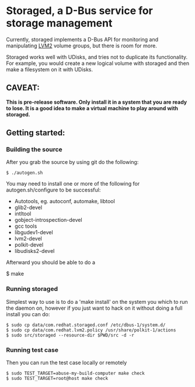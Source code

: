 Storaged, a D-Bus service for storage management
================================================

Currently, storaged implements a D-Bus API for monitoring and
manipulating [LVM2](https://sourceware.org/lvm2/) volume groups, but there is room for more.

Storaged works well with UDisks, and tries not to duplicate its
functionality.  For example, you would create a new logical volume
with storaged and then make a filesystem on it with UDisks.

CAVEAT:
------
   **This is pre-release software.  Only install it in a system that
    you are ready to lose.  It is a good idea to make a virtual
    machine to play around with storaged.**

Getting started:
-------------------

### Building the source

After you grab the source by using git do the following:

    $ ./autogen.sh

You may need to install one or more of the following for autogen.sh/configure to be successful:

* Autotools, eg. autoconf, automake, libtool
* glib2-devel
* intltool
* gobject-introspection-devel
* gcc tools
* libgudev1-devel
* lvm2-devel
* polkit-devel
* libudisks2-devel

Afterward you should be able to do a

   $ make

### Running storaged
Simplest way to use is to do a 'make install' on the system you which to run the daemon on, however if you just want to hack on it without doing a full install you can do:

    $ sudo cp data/com.redhat.storaged.conf /etc/dbus-1/system.d/
    $ sudo cp data/com.redhat.lvm2.policy /usr/share/polkit-1/actions
    $ sudo src/storaged --resource-dir $PWD/src -d -r

### Running test case
Then you can run the test case locally or remotely

    $ sudo TEST_TARGET=abuse-my-build-computer make check
    $ sudo TEST_TARGET=root@host make check
